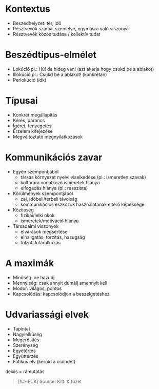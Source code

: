 # Kontextus

- Beszédhelyzet: tér, idő
- Résztvevők száma, személye, egymásra való viszonya
- Résztvevők közös tudása / kollektív tudat

# Beszédtípus-elmélet

- Lokúció
	pl.: Hú! de hideg van! (azt akarja hogy csukd be a ablakot)
- Illokúció
	pl.: Csukd be a ablakot! (konkrétan)
- Perlokúció (idk)

# Típusai

- Konkrét megállapítás
- Kérés, parancs
- Ígéret, fenyegetés
- Érzelem kifejezése
- Megváltoztató megnyilatkozások

# Kommunikációs zavar

- Egyén szempontjából
	- társas környezet nyelvi viselkedése (pl.: ismeretlen szavak)
	- kultúrára vonatkozó ismeretek hiánya
	- elfogadás hiánya (pl.: rasszista)
- Körülmények szempontjából
	- zaj, időbeli/térbeli távolság
	- kommunikációs eszközök használatának eltérő képessége
- Közösség
	- fizikai/lelki okok
	- ismeretek/motiváció hiánya
- Társadalmi viszonyok
	- elvárások megsértése
	- elhallgatás, torzítás, hazugság
	- túlzott kitárulkozás

# A maximák

- Minőség: ne hazudj
- Mennyiség: csak annyit dumálj amennyit kell
- Modor: világos, pontos
- Kapcsolódás: kapcsolódjon a beszélgetéshez

# Udvariassági elvek

- Tapintat
- Nagylelkűség
- Megerősítés
- Szerénység
- Egyetértés
- Együttérzés
- Fatikus elv (kerüld a csöndet)

deixis = rámutatás

> [!CHECK] Source: Kitti & füzet
